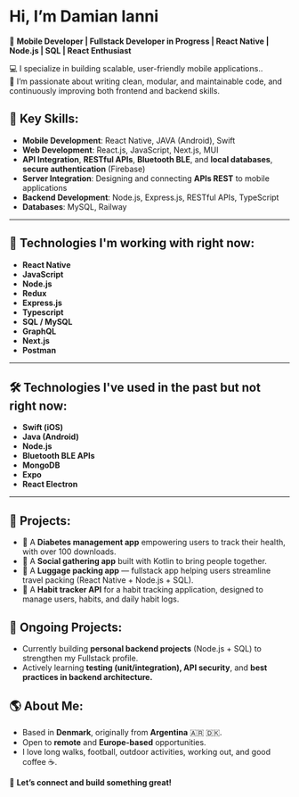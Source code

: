 # Hi, I’m Damian Ianni 

🎯 **Mobile Developer | Fullstack Developer in Progress | React Native | Node.js | SQL | React Enthusiast**  

💻 I specialize in building scalable, user-friendly mobile applications..  
🚀 I’m passionate about writing clean, modular, and maintainable code, and continuously improving both frontend and backend skills.

## 🌟 Key Skills:
- **Mobile Development**: React Native, JAVA (Android), Swift  
- **Web Development**: React.js, JavaScript, Next.js, MUI  
- **API Integration**, **RESTful APIs**, **Bluetooth BLE**, and **local databases**, **secure authentication** (Firebase)
- **Server Integration**: Designing and connecting **APIs REST** to mobile applications
- **Backend Development**: Node.js, Express.js, RESTful APIs, TypeScript
- **Databases**: MySQL, Railway

---

## 🚀 Technologies I'm working with right now:
- **React Native**  
- **JavaScript**
- **Node.js**
- **Redux**
- **Express.js**
- **Typescript**
- **SQL / MySQL**
- **GraphQL**
- **Next.js**
- **Postman**

---

## 🛠️ Technologies I've used in the past but not right now:
- **Swift (iOS)**
- **Java (Android)**  
- **Node.js**  
- **Bluetooth BLE APIs**  
- **MongoDB**
- **Expo**
- **React Electron**

---

## 🚀 Projects:
- 🌟 A **Diabetes management app** empowering users to track their health, with over 100 downloads.
- 🌟 A **Social gathering app** built with Kotlin to bring people together.
- 🌟 A **Luggage packing app** — fullstack app helping users streamline travel packing (React Native + Node.js + SQL).
- 🌟 A **Habit tracker API** for a habit tracking application, designed to manage users, habits, and daily habit logs.

## 🚧 Ongoing Projects:
- Currently building **personal backend projects** (Node.js + SQL) to strengthen my Fullstack profile.
- Actively learning **testing (unit/integration), API security**, and **best practices in backend architecture.**

## 🌎 About Me:
- Based in **Denmark**, originally from **Argentina** 🇦🇷 🇩🇰.
- Open to **remote** and **Europe-based** opportunities.
- I love long walks, football, outdoor activities, working out, and good coffee ☕.  

💬 **Let’s connect and build something great!**
